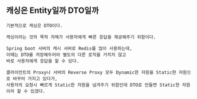 ## 캐싱은 Entity일까 DTO일까

    기본적으로 캐싱은 DTO이다.

    캐싱이라는 것의 목적 자체가 사용자에게 빠른 응답을 제공해주기 위함이다.
    
    Spring boot 서버의 캐시 서버로 Redis를 많이 사용하는데,
    이때는 DTO를 저장해두어야 별도의 다른 로직을 거치지 않고
    바로 사용자에게 응답을 할 수 있다.

    클라이언트의 Proxy나 서버의 Reverse Proxy 모두 Dynamic한 자원을 Static한 자원으로 바꾸어 가지고 있다가,
    사용자의 요청시 빠르게 Static한 자원을 넘겨주기 위함인데 DTO로 만들면 Static한 자원이라 할 수 있겠다.

